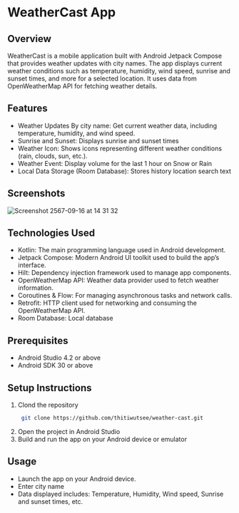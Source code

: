 # WeatherCast App

## Overview
WeatherCast is a mobile application built with Android Jetpack Compose that provides weather updates with city names.
The app displays current weather conditions such as temperature, humidity, wind speed, sunrise and sunset times, and more for a selected location. It uses data from OpenWeatherMap API for fetching weather details.


## Features
- Weather Updates By city name: Get current weather data, including temperature, humidity, and wind speed.
- Sunrise and Sunset: Displays sunrise and sunset times
- Weather Icon: Shows icons representing different weather conditions (rain, clouds, sun, etc.).
- Weather Event: Display volume for the last 1 hour on Snow or Rain
- Local Data Storage (Room Database): Stores history location search text

## Screenshots
![Screenshot 2567-09-16 at 14 31 32](https://github.com/user-attachments/assets/64634575-fd1c-471b-8826-a7669e7a5cbf)

## Technologies Used
-  Kotlin: The main programming language used in Android development.
-  Jetpack Compose: Modern Android UI toolkit used to build the app’s interface.
-  Hilt: Dependency injection framework used to manage app components.
-  OpenWeatherMap API: Weather data provider used to fetch weather information.
-  Coroutines & Flow: For managing asynchronous tasks and network calls.
-  Retrofit: HTTP client used for networking and consuming the OpenWeatherMap API.
-  Room Database: Local database

## Prerequisites
- Android Studio 4.2 or above
- Android SDK 30 or above

## Setup Instructions
1. Clond the repository
   ```bash
    git clone https://github.com/thitiwutsee/weather-cast.git
   ```
2. Open the project in Android Studio
3. Build and run the app on your Android device or emulator

## Usage
- Launch the app on your Android device.
- Enter city name
- Data displayed includes: Temperature, Humidity, Wind speed, Sunrise and sunset times, etc.



